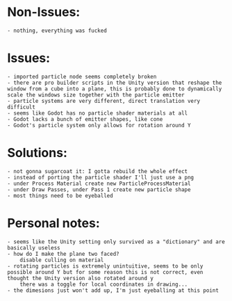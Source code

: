 # Non-Issues:

    - nothing, everything was fucked

# Issues:

    - imported particle node seems completely broken
    - there are pro builder scripts in the Unity version that reshape the window from a cube into a plane, this is probably done to dynamically scale the windows size together with the particle emitter
    - particle systems are very different, direct translation very difficult
    - seems like Godot has no particle shader materials at all
    - Godot lacks a bunch of emitter shapes, like cone
    - Godot's particle system only allows for rotation around Y

# Solutions:

    - not gonna sugarcoat it: I gotta rebuild the whole effect
    - instead of porting the particle shader I'll just use a png
    - under Process Material create new ParticleProcessMaterial
    - under Draw Passes, under Pass 1 create new particle shape
    - most things need to be eyeballed

# Personal notes:

    - seems like the Unity setting only survived as a "dictionary" and are basically useless
    - how do I make the plane two faced?
        disable culling on material
    - rotating particles is extremely unintuitive, seems to be only possible around Y but for some reason this is not correct, even thought the Unity version also rotated around y
        there was a toggle for local coordinates in drawing...
    - the dimesions just won't add up, I'm just eyeballing at this point